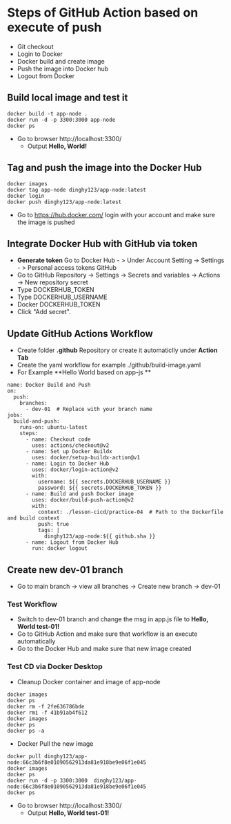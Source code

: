 # Steps of **GitHub Action** based on execute of push
  - Git checkout
  - Login to Docker
  - Docker build and create image
  - Push the image into Docker hub
  - Logout from Docker

## Build local image and test it
```
docker build -t app-node .
docker run -d -p 3300:3000 app-node
docker ps
```
- Go to browser http://localhost:3300/
  - Output **Hello, World!**
## Tag and push the image into the Docker Hub
```
docker images
docker tag app-node dinghy123/app-node:latest
docker login
docker push dinghy123/app-node:latest
```
- Go to https://hub.docker.com/ login with your account and make sure the image is pushed

## Integrate Docker Hub with GitHub via token
- **Generate token** Go to Docker Hub - > Under Account Setting -> Settings - > Personal access tokens
GitHub
- Go to GitHub Repository ->  Settings -> Secrets and variables -> Actions -> New repository secret
- Type DOCKERHUB_TOKEN
- Type DOCKERHUB_USERNAME
- Docker DOCKERHUB_TOKEN
- Click "Add secret".

## Update GitHub Actions Workflow
- Create folder **.github** Repository or create it automaticlly under **Action Tab**
- Create the yaml workflow for example ./github/build-image.yaml
- For Example **Hello World based on app-js **
```
name: Docker Build and Push
on:
  push:
    branches:
      - dev-01  # Replace with your branch name
jobs:
  build-and-push:
    runs-on: ubuntu-latest
    steps:
      - name: Checkout code
        uses: actions/checkout@v2
      - name: Set up Docker Buildx
        uses: docker/setup-buildx-action@v1
      - name: Login to Docker Hub
        uses: docker/login-action@v2
        with:
          username: ${{ secrets.DOCKERHUB_USERNAME }}
          password: ${{ secrets.DOCKERHUB_TOKEN }}
      - name: Build and push Docker image
        uses: docker/build-push-action@v2
        with:
          context: ./lesson-cicd/practice-04  # Path to the Dockerfile and build context
          push: true
          tags: |
            dinghy123/app-node:${{ github.sha }}
      - name: Logout from Docker Hub
        run: docker logout
```
## Create new dev-01 branch
- Go to main branch -> view all branches -> Create new branch -> dev-01

### Test Workflow
- Switch to dev-01 branch and change the msg in app.js file to **Hello, World test-01!**
- Go to GitHub Action and make sure that workflow is an execute automatically
- Go to the Docker Hub and make sure that new image created

### Test CD via Docker Desktop

- Cleanup Docker container and image of app-node

```
docker images
docker ps
docker rm -f 2fe636786bde
docker rmi -f 41b91ab4f612
docker images
docker ps
docker ps -a
```
- Docker Pull the new image

```
docker pull dinghy123/app-node:66c3b6f8e01090562913da81e918be9e06f1e045
docker images
docker ps
docker run -d -p 3300:3000  dinghy123/app-node:66c3b6f8e01090562913da81e918be9e06f1e045
docker ps
```
- Go to browser http://localhost:3300/
  - Output **Hello, World test-01!**
